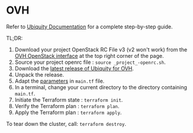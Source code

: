 # OVH

Refer to [Ubiquity Documentation](https://github.com/logicalisuki/ubiquity-open/tree/main/docs) for a complete step-by-step guide.

TL;DR:
1. Download your project OpenStack RC File v3 (v2 won't work) from the [OVH OpenStack interface](https://horizon.cloud.ovh.net/project/) at the top right corner of the page.
2. Source your project openrc file : `source _project_-openrc.sh`.
3. Download the [latest release of Ubiquity for OVH](https://github.com/logicalisuki/ubiquity-open/releases/latest).
4. Unpack the release.
5. Adapt the [parameters](https://github.com/logicalisuki/ubiquity-open/tree/main/docs#4-configuration) in `main.tf` file.
6. In a terminal, change your current directory to the directory containing `main.tf`.
7. Initiate the Terraform state : `terraform init`.
8. Verify the Terraform plan : `terraform plan`.
9. Apply the Terraform plan : `terraform apply`.

To tear down the cluster, call: `terraform destroy`.